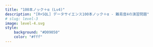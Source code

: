 ```yaml
---
title: "100本ノック＋α (Lv4)"
description: "[R+SQL] データサイエンス100本ノック＋α - 難易度4の演習問題"
# slug: level-3
image: level-4.svg
style:
    background: "#D09050"
    color: "#fff"
---
```

